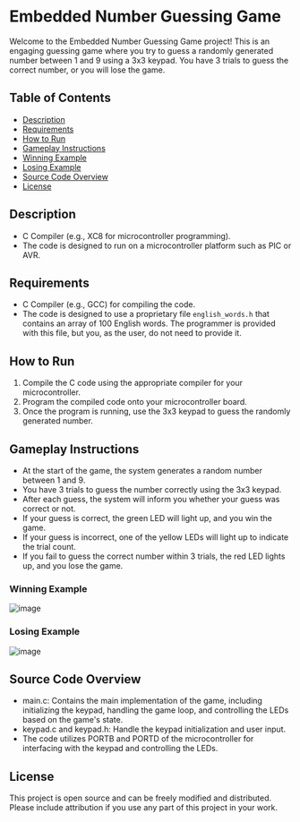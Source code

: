 # Embedded Number Guessing Game

Welcome to the Embedded Number Guessing Game project! This is an engaging guessing game where you try to guess a randomly generated number between 1 and 9 using a 3x3 keypad. You have 3 trials to guess the correct number, or you will lose the game.

## Table of Contents
- [Description](#description)
- [Requirements](#requirements)
- [How to Run](#how-to-run)
- [Gameplay Instructions](#gameplay-instructions)
- [Winning Example](#winning-example)
- [Losing Example](#losing-example)
- [Source Code Overview](#source-code-overview)
- [License](#License)

## Description
- C Compiler (e.g., XC8 for microcontroller programming).
- The code is designed to run on a microcontroller platform such as PIC or AVR.

## Requirements
- C Compiler (e.g., GCC) for compiling the code.
- The code is designed to use a proprietary file `english_words.h` that contains an array of 100 English words. The programmer is provided with this file, but you, as the user, do not need to provide it.

## How to Run
1. Compile the C code using the appropriate compiler for your microcontroller.
2. Program the compiled code onto your microcontroller board.
3. Once the program is running, use the 3x3 keypad to guess the randomly generated number.

## Gameplay Instructions
- At the start of the game, the system generates a random number between 1 and 9.
- You have 3 trials to guess the number correctly using the 3x3 keypad.
- After each guess, the system will inform you whether your guess was correct or not.
- If your guess is correct, the green LED will light up, and you win the game.
- If your guess is incorrect, one of the yellow LEDs will light up to indicate the trial count.
- If you fail to guess the correct number within 3 trials, the red LED lights up, and you lose the game.

### Winning Example
![image](https://drive.google.com/uc?export=view&id=1_asOJ_utVgqLAOL1Ft0q32hLb-bdb-_o)

### Losing Example
![image](https://drive.google.com/uc?export=view&id=1G7zXkwNFY9jww_dgci4zX8T9YpjXETJR)

## Source Code Overview
- main.c: Contains the main implementation of the game, including initializing the keypad, handling the game loop, and controlling the LEDs based on the game's state.
- keypad.c and keypad.h: Handle the keypad initialization and user input.
- The code utilizes PORTB and PORTD of the microcontroller for interfacing with the keypad and controlling the LEDs.
## License
This project is open source and can be freely modified and distributed. Please include attribution if you use any part of this project in your work.

